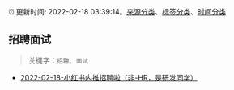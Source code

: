 :alarm_clock: 更新时间: 2022-02-18 03:39:14。[来源分类](../README.md)、[标签分类](../TAGS.md)、[时间分类](../TIMELINE.md)

## 招聘面试


> 关键字：`招聘`、`面试`



- [2022-02-18-小红书内推招聘啦（非-HR，是研发同学）](https://www.v2ex.com/t/834746) 